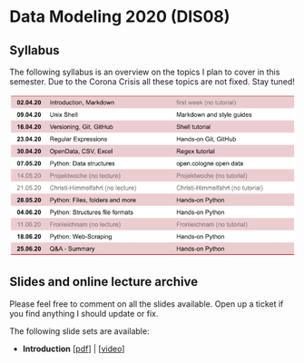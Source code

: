 # Data Modeling 2020 (DIS08) 

## Syllabus

The following syllabus is an overview on the topics I plan to cover in this semester. Due to the Corona Crisis all these topics are not fixed. Stay tuned!

![syllabus](syllabus.png)

## Slides and online lecture archive

Please feel free to comment on all the slides available. Open up a ticket if you find anything I should update or fix. 

The following slide sets are available:

* __Introduction__ [[pdf](DIS08-01-introduction.pdf)] | [[video](https://youtu.be/RbuWN0Ag-jU)]

